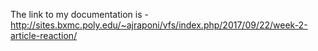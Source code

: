 The link to my documentation is - http://sites.bxmc.poly.edu/~ajraponi/vfs/index.php/2017/09/22/week-2-article-reaction/
